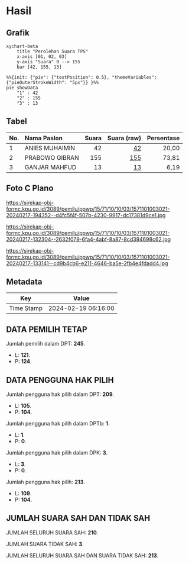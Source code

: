 # Hasil

## Grafik

```mermaid
xychart-beta
    title "Perolehan Suara TPS"
    x-axis [01, 02, 03]
    y-axis "Suara" 0 --> 155
    bar [42, 155, 13]
```

```mermaid
%%{init: {"pie": {"textPosition": 0.5}, "themeVariables": {"pieOuterStrokeWidth": "5px"}} }%%
pie showData
    "1" : 42
    "2" : 155
    "3" : 13
```

## Tabel

| No. | Nama Paslon    | Suara | Suara (raw) | Persentase |
|:--- |:-------------- | -----:| -----------:| ----------:|
| 1   | ANIES MUHAIMIN | 42    | [42][p-1]   | 20,00      |
| 2   | PRABOWO GIBRAN | 155   | [155][p-2]  | 73,81      |
| 3   | GANJAR MAHFUD  | 13    | [13][p-3]   | 6,19       |


[p-1]: https://github.com/gigit-pemilu/pemilu-2024-15-jambi/blob/main/pilpres/hitung-suara/sub/15-jambi/sub/71-kota-jambi/sub/10-danau-sipin/sub/1003-legok/sub/021-tps/sub/paslon-1.txt
[p-2]: https://github.com/gigit-pemilu/pemilu-2024-15-jambi/blob/main/pilpres/hitung-suara/sub/15-jambi/sub/71-kota-jambi/sub/10-danau-sipin/sub/1003-legok/sub/021-tps/sub/paslon-2.txt
[p-3]: https://github.com/gigit-pemilu/pemilu-2024-15-jambi/blob/main/pilpres/hitung-suara/sub/15-jambi/sub/71-kota-jambi/sub/10-danau-sipin/sub/1003-legok/sub/021-tps/sub/paslon-3.txt

## Foto C Plano

https://sirekap-obj-formc.kpu.go.id/3089/pemilu/ppwp/15/71/10/10/03/1571101003021-20240217-194352--d4fc5f4f-507b-4230-9917-dc17381d9ce1.jpg

https://sirekap-obj-formc.kpu.go.id/3089/pemilu/ppwp/15/71/10/10/03/1571101003021-20240217-132304--2632f079-6fa4-4abf-8a87-8cd394698c62.jpg

https://sirekap-obj-formc.kpu.go.id/3089/pemilu/ppwp/15/71/10/10/03/1571101003021-20240217-133141--cd9b4cb6-e211-4646-ba5e-2fb4e4fdadd4.jpg


## Metadata

| Key        | Value               |
| ---------- | ------------------- |
| Time Stamp | 2024-02-19 06:16:00 |


## DATA PEMILIH TETAP

Jumlah pemilih dalam DPT: **245**.
 * L: **121**.
 * P: **124**.

## DATA PENGGUNA HAK PILIH

Jumlah pengguna hak pilih dalam DPT: **209**.
 * L: **105**.
 * P: **104**.

Jumlah pengguna hak pilih dalam DPTb: **1**.
 * L: **1**.
 * P: **0**.

Jumlah pengguna hak pilih dalam DPK: **3**.
 * L: **3**.
 * P: **0**.

Jumlah pengguna hak pilih: **213**.
 * L: **109**.
 * P: **104**.

## JUMLAH SUARA SAH DAN TIDAK SAH

JUMLAH SELURUH SUARA SAH: **210**.

JUMLAH SUARA TIDAK SAH: **3**.

JUMLAH SELURUH SUARA SAH DAN SUARA TIDAK SAH: **213**.


